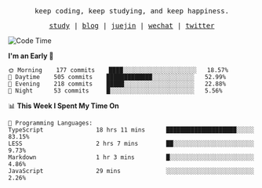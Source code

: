 <p align="center">
  <samp>
    <span>keep coding, keep studying, and keep happiness.</span>
  </samp>
</p>

<p align="center">
  <samp>
    <a href="https://github.com/ouduidui/fe-study">study</a> |
    <a href="https://deweyou.me">blog</a>  |
    <a href="https://juejin.cn/user/4309700183594366">juejin</a> |
    <a href="https://user-images.githubusercontent.com/54696834/165071004-6509e3f2-90c3-448c-9d92-3da42b0c2021.jpeg">wechat</a> |
    <a href="https://twitter.com/ouduidui">twitter</a>
  </samp>
</p>

<!--START_SECTION:waka-->
![Code Time](http://img.shields.io/badge/Code%20Time-2%2C042%20hrs%2012%20mins-blue)

**I'm an Early 🐤** 

```text
🌞 Morning    177 commits    ████░░░░░░░░░░░░░░░░░░░░░   18.57% 
🌆 Daytime    505 commits    █████████████░░░░░░░░░░░░   52.99% 
🌃 Evening    218 commits    █████░░░░░░░░░░░░░░░░░░░░   22.88% 
🌙 Night      53 commits     █░░░░░░░░░░░░░░░░░░░░░░░░   5.56%

```


📊 **This Week I Spent My Time On** 

```text
💬 Programming Languages: 
TypeScript               18 hrs 11 mins      ████████████████████░░░░░   83.15% 
LESS                     2 hrs 7 mins        ██░░░░░░░░░░░░░░░░░░░░░░░   9.73% 
Markdown                 1 hr 3 mins         █░░░░░░░░░░░░░░░░░░░░░░░░   4.86% 
JavaScript               29 mins             ░░░░░░░░░░░░░░░░░░░░░░░░░   2.26%

```


<!--END_SECTION:waka-->
